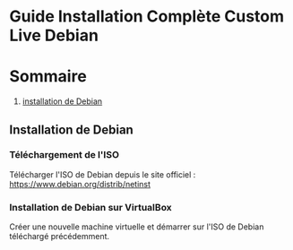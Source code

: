 # Guide Installation Complète Custom Live Debian

# Sommaire

1. [installation de Debian](#installation-de-debian)

## Installation de Debian

### Téléchargement de l'ISO

Télécharger l'ISO de Debian depuis le site officiel : https://www.debian.org/distrib/netinst

### Installation de Debian sur VirtualBox

Créer une nouvelle machine virtuelle et démarrer sur l'ISO de Debian téléchargé précédemment.

